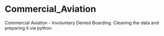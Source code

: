 # Commercial_Aviation
Commercial Aviation - Involuntary Denied Boarding. 
Cleaning the data and preparing it via python. 
